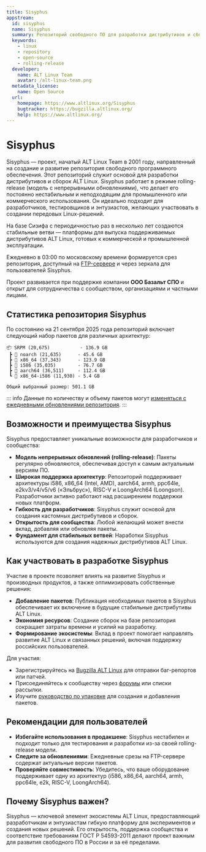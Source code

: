 ```yaml
---
title: Sisyphus
appstream:
  id: sisyphus
  name: Sisyphus
  summary: Репозиторий свободного ПО для разработки дистрибутивов и сборок на базе ALT Linux
  keywords:
    - linux
    - repository
    - open-source
    - rolling-release
  developer:
    name: ALT Linux Team
    avatar: /alt-linux-team.png
  metadata_license:
    name: Open Source
  url:
    homepage: https://www.altlinux.org/Sisyphus
    bugtracker: https://bugzilla.altlinux.org/
    help: https://www.altlinux.org/
---
```


# Sisyphus

Sisyphus — проект, начатый ALT Linux Team в 2001 году, направленный на создание и развитие репозитория свободного программного обеспечения. Этот репозиторий служит основой для разработки дистрибутивов и сборок ALT Linux. Sisyphus работает в режиме rolling-release (модель с непрерывными обновлениями), что делает его постоянно нестабильным и неподходящим для промышленного или коммерческого использования. Он идеально подходит для разработчиков, тестировщиков и энтузиастов, желающих участвовать в создании передовых Linux-решений.

На базе Сизифа с периодичностью раз в несколько лет создаются стабильные ветви — платформы для выпуска поддерживаемых дистрибутивов ALT Linux, готовых к коммерческой и промышленной эксплуатации.

Ежедневно в 03:00 по московскому времени формируется срез репозитория, доступный на [FTP-сервере](http://ftp.altlinux.org/pub/distributions/ALTLinux/Sisyphus/) и через зеркала для пользователей Sisyphus.

Проект развивается при поддержке компании **ООО Базальт СПО** и открыт для сотрудничества с сообществом, организациями и частными лицами.

## Статистика репозитория Sisyphus

По состоянию на 21 сентября 2025 года репозиторий включает следующий набор пакетов для различных архитектур:

```
📦 SRPM (20,675)           - 136.9 GB
 ┣ 📂 noarch (21,635)      - 45.6 GB
 ┣ 📂 x86_64 (37,343)      - 123.9 GB
 ┣ 📂 i586 (35,035)        - 76.7 GB
 ┣ 📂 aarch64 (36,511)     - 112.4 GB
 ┗ 📂 x86_64-i586 (11,930) - 5.4 GB

Общий выбранный размер: 501.1 GB
```

::: info
Данные по количеству и объему пакетов могут [изменяться с ежедневными обновлениями репозитория](https://packages.altlinux.org/sisyphus/about/).
:::

## Возможности и преимущества Sisyphus

Sisyphus предоставляет уникальные возможности для разработчиков и сообщества:

- **Модель непрерывных обновлений (rolling-release)**: Пакеты регулярно обновляются, обеспечивая доступ к самым актуальным версиям ПО.
- **Широкая поддержка архитектур**: Репозиторий поддерживает архитектуры i586, x86_64 (Intel, AMD), aarch64, armh, ppc64le, e2kv3/v4/v5/v6 («Эльбрус»), RISC-V и LoongArch64 (Loongson). Разработчики активно работают над расширением поддержки новых платформ.
- **Гибкость для разработчиков**: Sisyphus служит основой для создания кастомных дистрибутивов и сборок.
- **Открытость для сообщества**: Любой желающий может внести вклад, добавляя или обновляя пакеты.
- **Фундамент для стабильных ветвей**: Наработки Sisyphus используются для создания надежных дистрибутивов ALT Linux.

## Как участвовать в разработке Sisyphus

Участие в проекте позволяет влиять на развитие Sisyphus и производных продуктов, а также оптимизировать собственные решения:

- **Добавление пакетов**: Публикация необходимых пакетов в Sisyphus обеспечивает их включение в будущие стабильные дистрибутивы ALT Linux.
- **Экономия ресурсов**: Создание сборок на базе репозитория сокращает затраты времени и усилий на разработку.
- **Формирование экосистемы**: Вклад в проект помогает направлять развитие ALT Linux и связанных решений, включая поддержку российских пользователей.

Для участия:

- Зарегистрируйтесь на [Bugzilla ALT Linux](https://bugzilla.altlinux.org/) для отправки баг-репортов или патчей.
- Присоединяйтесь к сообществу через [форумы](https://forum.altlinux.org/) или списки рассылки.
- Изучите [руководство по упаковке](https://alt-packaging-guide.github.io/) для создания и добавления пакетов.

## Рекомендации для пользователей

- **Избегайте использования в продакшене**: Sisyphus нестабилен и подходит только для тестирования и разработки из-за своей rolling-release модели.
- **Следите за обновлениями**: Ежедневные срезы на FTP-сервере содержат актуальные версии пакетов.
- **Проверяйте совместимость**: Убедитесь, что ваше оборудование поддерживает одну из архитектур (i586, x86_64, aarch64, armh, ppc64le, e2k, RISC-V, LoongArch64).

## Почему Sisyphus важен?

Sisyphus — ключевой элемент экосистемы ALT Linux, предоставляющий разработчикам и энтузиастам гибкую платформу для экспериментов и создания новых решений. Его открытость, поддержка сообщества и соответствие требованиям ГОСТ Р 54593-2011 делают проект важным для развития свободного ПО в России и за её пределами.
